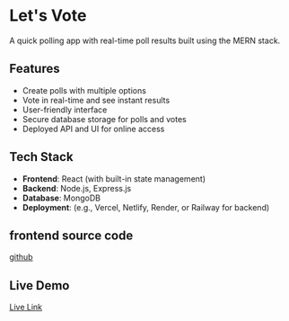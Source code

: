 # Let's Vote

A quick polling app with real-time poll results built using the MERN stack.

## Features
- Create polls with multiple options
- Vote in real-time and see instant results
- User-friendly interface
- Secure database storage for polls and votes
- Deployed API and UI for online access

## Tech Stack
- **Frontend**: React (with built-in state management)
- **Backend**: Node.js, Express.js
- **Database**: MongoDB
- **Deployment**: (e.g., Vercel, Netlify, Render, or Railway for backend)

## frontend source code

[github](https://github.com/GanpatHada/cactro-fs-test-frontend)

## Live Demo
[Live Link](https://singular-torte-810d82.netlify.app/)